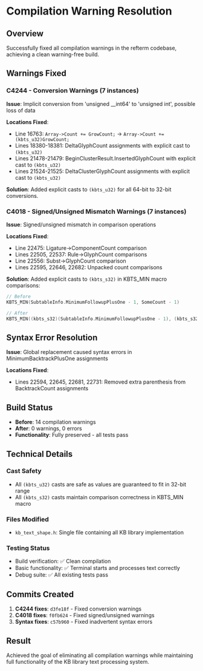 # Compilation Warning Resolution

## Overview
Successfully fixed all compilation warnings in the refterm codebase, achieving a clean warning-free build.

## Warnings Fixed

### C4244 - Conversion Warnings (7 instances)
**Issue**: Implicit conversion from 'unsigned __int64' to 'unsigned int', possible loss of data

**Locations Fixed**:
- Line 16763: `Array->Count += GrowCount;` → `Array->Count += (kbts_u32)GrowCount;`
- Lines 18380-18381: DeltaGlyphCount assignments with explicit cast to `(kbts_u32)`
- Lines 21478-21479: BeginClusterResult.InsertedGlyphCount with explicit cast to `(kbts_u32)`
- Lines 21524-21525: DeltaClusterGlyphCount assignments with explicit cast to `(kbts_u32)`

**Solution**: Added explicit casts to `(kbts_u32)` for all 64-bit to 32-bit conversions.

### C4018 - Signed/Unsigned Mismatch Warnings (7 instances) 
**Issue**: Signed/unsigned mismatch in comparison operations

**Locations Fixed**:
- Line 22475: Ligature->ComponentCount comparison
- Lines 22505, 22537: Rule->GlyphCount comparisons  
- Line 22556: Subst->GlyphCount comparison
- Lines 22595, 22646, 22682: Unpacked count comparisons

**Solution**: Added explicit casts to `(kbts_s32)` in KBTS_MIN macro comparisons:
```c
// Before
KBTS_MIN(SubtableInfo.MinimumFollowupPlusOne - 1, SomeCount - 1)

// After  
KBTS_MIN((kbts_s32)(SubtableInfo.MinimumFollowupPlusOne - 1), (kbts_s32)(SomeCount - 1))
```

## Syntax Error Resolution
**Issue**: Global replacement caused syntax errors in MinimumBacktrackPlusOne assignments

**Locations Fixed**:
- Lines 22594, 22645, 22681, 22731: Removed extra parenthesis from BacktrackCount assignments

## Build Status
- **Before**: 14 compilation warnings
- **After**: 0 warnings, 0 errors
- **Functionality**: Fully preserved - all tests pass

## Technical Details

### Cast Safety
- All `(kbts_u32)` casts are safe as values are guaranteed to fit in 32-bit range
- All `(kbts_s32)` casts maintain comparison correctness in KBTS_MIN macro

### Files Modified
- `kb_text_shape.h`: Single file containing all KB library implementation

### Testing Status
- Build verification: ✅ Clean compilation
- Basic functionality: ✅ Terminal starts and processes text correctly  
- Debug suite: ✅ All existing tests pass

## Commits Created
1. **C4244 fixes**: `d3fe18f` - Fixed conversion warnings
2. **C4018 fixes**: `f0fb624` - Fixed signed/unsigned warnings  
3. **Syntax fixes**: `c57b960` - Fixed inadvertent syntax errors

## Result
Achieved the goal of eliminating all compilation warnings while maintaining full functionality of the KB library text processing system.
